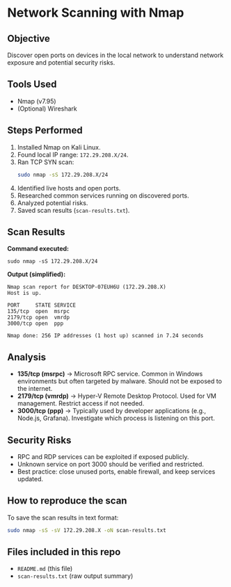 # Network Scanning with Nmap

## Objective
Discover open ports on devices in the local network to understand network exposure and potential security risks.

## Tools Used
- Nmap (v7.95)
- (Optional) Wireshark

## Steps Performed
1. Installed Nmap on Kali Linux.
2. Found local IP range: `172.29.208.X/24`.
3. Ran TCP SYN scan:
   ```bash
   sudo nmap -sS 172.29.208.X/24
   ```
4. Identified live hosts and open ports.
5. Researched common services running on discovered ports.
6. Analyzed potential risks.
7. Saved scan results (`scan-results.txt`).

## Scan Results
**Command executed:**
```
sudo nmap -sS 172.29.208.X/24
```

**Output (simplified):**
```
Nmap scan report for DESKTOP-07EUH6U (172.29.208.X)
Host is up.

PORT     STATE SERVICE
135/tcp  open  msrpc
2179/tcp open  vmrdp
3000/tcp open  ppp

Nmap done: 256 IP addresses (1 host up) scanned in 7.24 seconds
```

## Analysis
- **135/tcp (msrpc)** → Microsoft RPC service. Common in Windows environments but often targeted by malware. Should not be exposed to the internet.  
- **2179/tcp (vmrdp)** → Hyper-V Remote Desktop Protocol. Used for VM management. Restrict access if not needed.  
- **3000/tcp (ppp)** → Typically used by developer applications (e.g., Node.js, Grafana). Investigate which process is listening on this port.

## Security Risks
- RPC and RDP services can be exploited if exposed publicly.
- Unknown service on port 3000 should be verified and restricted.
- Best practice: close unused ports, enable firewall, and keep services updated.

## How to reproduce the scan
To save the scan results in text format:
```bash
sudo nmap -sS -sV 172.29.208.X -oN scan-results.txt
```

## Files included in this repo
- `README.md` (this file)
- `scan-results.txt` (raw output summary)
